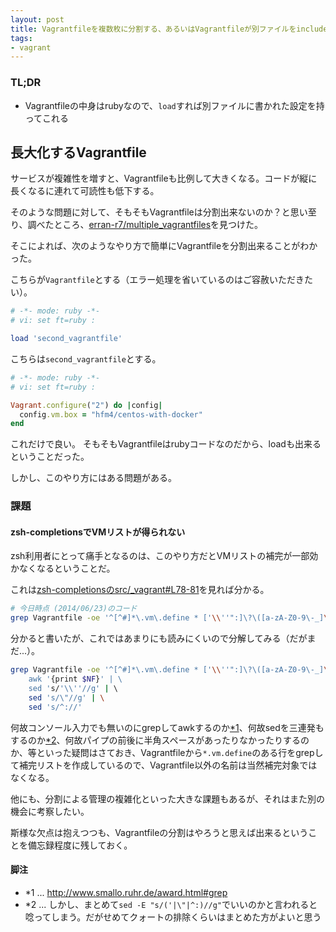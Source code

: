 ```yaml
---
layout: post
title: Vagrantfileを複数枚に分割する、あるいはVagrantfileが別ファイルをincludeする方法
tags:
- vagrant
---
```

### TL;DR

- Vagrantfileの中身はrubyなので、`load`すれば別ファイルに書かれた設定を持ってこれる

## 長大化するVagrantfile

サービスが複雑性を増すと、Vagrantfileも比例して大きくなる。コードが縦に長くなるに連れて可読性も低下する。

そのような問題に対して、そもそもVagrantfileは分割出来ないのか？と思い至り、調べたところ、[erran-r7/multiple_vagrantfiles](https://github.com/erran-r7/multiple_vagrantfiles)を見つけた。

そこによれば、次のようなやり方で簡単にVagrantfileを分割出来ることがわかった。

こちらが`Vagrantfile`とする（エラー処理を省いているのはご容赦いただきたい）。

```rb
# -*- mode: ruby -*-
# vi: set ft=ruby :

load 'second_vagrantfile'
```

こちらは`second_vagrantfile`とする。

```rb
# -*- mode: ruby -*-
# vi: set ft=ruby :

Vagrant.configure("2") do |config|
  config.vm.box = "hfm4/centos-with-docker"
end
```

これだけで良い。
そもそもVagrantfileはrubyコードなのだから、loadも出来るということだった。

しかし、このやり方にはある問題がある。

### 課題

#### zsh-completionsでVMリストが得られない

zsh利用者にとって痛手となるのは、このやり方だとVMリストの補完が一部効かなくなるということだ。

これは[zsh-completionsのsrc/\_vagrant#L78-81](https://github.com/zsh-users/zsh-completions/blob/master/src/_vagrant#L78-81)を見れば分かる。

```sh
# 今日時点 (2014/06/23)のコード
grep Vagrantfile -oe '^[^#]*\.vm\.define * ['\\''":]\?\([a-zA-Z0-9\-_]\\+\)['\\''"]\?' 2>/dev/null |  awk '{print $NF}' | sed 's/'\\''//g'|sed 's/\"//g'|sed 's/^://'
```

分かると書いたが、これではあまりにも読みにくいので分解してみる（だがまだ...）。

```sh
grep Vagrantfile -oe '^[^#]*\.vm\.define * ['\\''":]\?\([a-zA-Z0-9\-_]\\+\)['\\''"]\?' 2>/dev/null | \
    awk '{print $NF}' | \
    sed 's/'\\''//g' | \ 
    sed 's/\"//g' | \
    sed 's/^://'
```

何故コンソール入力でも無いのにgrepしてawkするのか[\*1](#uuog)、何故sedを三連発もするのか[\*2](#sed)、何故パイプの前後に半角スペースがあったりなかったりするのか、等といった疑問はさておき、Vagrantfileから`*.vm.define`のある行をgrepして補完リストを作成しているので、Vagrantfile以外の名前は当然補完対象ではなくなる。

他にも、分割による管理の複雑化といった大きな課題もあるが、それはまた別の機会に考察したい。

斯様な欠点は抱えつつも、Vagrantfileの分割はやろうと思えば出来るということを備忘録程度に残しておく。

#### 脚注

- <a name='uuog'></a>\*1 ... http://www.smallo.ruhr.de/award.html#grep
- <a name='sed'></a>\*2 ... しかし、まとめて`sed -E "s/('|\"|^:)//g"`でいいのかと言われると唸ってしまう。だがせめてクォートの排除くらいはまとめた方がよいと思う
